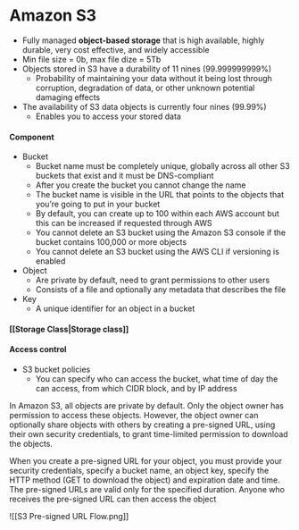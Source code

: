 # Amazon S3

- Fully managed **object-based storage** that is high available, highly durable, very cost effective, and widely accessible
- Min file size = 0b, max file dize = 5Tb
- Objects stored in S3 have a durability of 11 nines (99.999999999%)
	- Probability of maintaining your data without it being lost through corruption, degradation of data, or other unknown potential damaging effects
-	The availability of S3 data objects is currently four nines (99.99%)
	- Enables you to access your stored data

#### Component
- Bucket
	- Bucket name must be completely unique, globally across all other S3 buckets that exist and it must be DNS-compliant
	- After you create the bucket you cannot change the name
	- The bucket name is visible in the URL that points to the objects that you’re going to put in your bucket
	- By default, you can create up to 100 within each AWS account but this can be increased if requested through AWS
	- You cannot delete an S3 bucket using the Amazon S3 console if the bucket contains 100,000 or more objects
	- You cannot delete an S3 bucket using the AWS CLI if versioning is enabled
- Object
	- Are private by default, need to grant permissions to other users
	- Consists of a file and optionally any metadata that describes the file
- Key
	- A unique identifier for an object in a bucket

#### [[Storage Class|Storage class]]

#### Access control
- S3 bucket policies
	-  You can specify who can access the bucket, what time of day the can access, from which CIDR block, and by IP address


In Amazon S3, all objects are private by default. Only the object owner has permission to access these objects. However, the object owner can optionally share objects with others by creating a pre-signed URL, using their own security credentials, to grant time-limited permission to download the objects.

When you create a pre-signed URL for your object, you must provide your security credentials, specify a bucket name, an object key, specify the HTTP method (GET to download the object) and expiration date and time. The pre-signed URLs are valid only for the specified duration. Anyone who receives the pre-signed URL can then access the object

![[S3 Pre-signed URL Flow.png]]